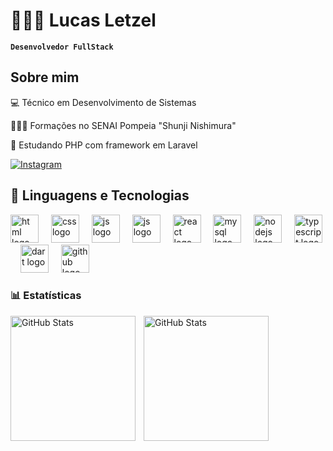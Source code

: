 # 👨🏻‍💻 Lucas Letzel

**`Desenvolvedor FullStack`**

## Sobre mim
💻 Técnico em Desenvolvimento de Sistemas

👨🏻‍🎓 Formações no SENAI Pompeia "Shunji Nishimura"

📘 Estudando PHP com framework em Laravel

[![Instagram](https://img.shields.io/badge/Instagram-E4405F?style=for-the-badge&logo=instagram&logoColor=white)](https://www.instagram.com/lucasletzel_/)


## 🤖 Linguagens e Tecnologias
<div align="left">
  <img src="https://skillicons.dev/icons?i=html" height="45" alt="html logo"  />
  <img width="12" />
  <img src="https://skillicons.dev/icons?i=css" height="45" alt="css logo"  />
  <img width="12" />
  <img src="https://skillicons.dev/icons?i=js" height="45" alt="js logo"  />
  <img width="12" />
  <img src="https://skillicons.dev/icons?i=python" height="45" alt="js logo"  />
  <img width="12" />
  <img src="https://skillicons.dev/icons?i=react" height="45" alt="react logo"  />
  <img width="12" />
  <img src="https://skillicons.dev/icons?i=mysql" height="45" alt="mysql logo"  />
  <img width="12" />
  <img src="https://skillicons.dev/icons?i=nodejs" height="45" alt="nodejs logo"  />
  <img width="12" />
  <img src="https://skillicons.dev/icons?i=typescript" height="45" alt="typescript logo"  />
  <img width="12" />
  <img src="https://skillicons.dev/icons?i=dart" height="45" alt="dart logo"  />
  <img width="12" />
  <img src="https://skillicons.dev/icons?i=github" height="45" alt="github logo"  />
</div>




### 📊 Estatísticas
<p>
  <img 
    align="left" 
    alt="GitHub Stats" 
    height="200" 
    style="padding-right: 10px;" 
    src="https://github-readme-stats.vercel.app/api?username=LLetzel&show_icons=true&theme=tokyonight&include_all_commits=true&locale=pt-br" 
  />

<img 
      align="left" 
      alt="GitHub Stats" 
      height="200" 
      src="https://github-readme-stats.vercel.app/api/top-langs/?username=LLetzel&theme=tokyonight&layout=compact&custom_title=Tecnologias&langs_count=9" 
  />

</p>

